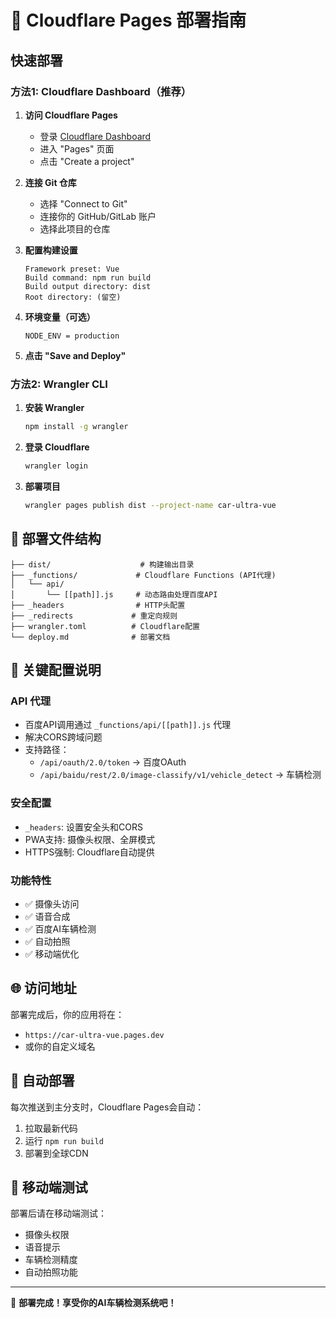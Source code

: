 # 🚀 Cloudflare Pages 部署指南

## 快速部署

### 方法1: Cloudflare Dashboard（推荐）

1. **访问 Cloudflare Pages**
   - 登录 [Cloudflare Dashboard](https://dash.cloudflare.com/)
   - 进入 "Pages" 页面
   - 点击 "Create a project"

2. **连接 Git 仓库**
   - 选择 "Connect to Git"
   - 连接你的 GitHub/GitLab 账户
   - 选择此项目的仓库

3. **配置构建设置**
   ```
   Framework preset: Vue
   Build command: npm run build
   Build output directory: dist
   Root directory: (留空)
   ```

4. **环境变量（可选）**
   ```
   NODE_ENV = production
   ```

5. **点击 "Save and Deploy"**

### 方法2: Wrangler CLI

1. **安装 Wrangler**
   ```bash
   npm install -g wrangler
   ```

2. **登录 Cloudflare**
   ```bash
   wrangler login
   ```

3. **部署项目**
   ```bash
   wrangler pages publish dist --project-name car-ultra-vue
   ```

## 📁 部署文件结构

```
├── dist/                    # 构建输出目录
├── _functions/             # Cloudflare Functions (API代理)
│   └── api/
│       └── [[path]].js     # 动态路由处理百度API
├── _headers                # HTTP头配置
├── _redirects             # 重定向规则
├── wrangler.toml          # Cloudflare配置
└── deploy.md              # 部署文档
```

## 🔧 关键配置说明

### API 代理
- 百度API调用通过 `_functions/api/[[path]].js` 代理
- 解决CORS跨域问题
- 支持路径：
  - `/api/oauth/2.0/token` → 百度OAuth
  - `/api/baidu/rest/2.0/image-classify/v1/vehicle_detect` → 车辆检测

### 安全配置
- `_headers`: 设置安全头和CORS
- PWA支持: 摄像头权限、全屏模式
- HTTPS强制: Cloudflare自动提供

### 功能特性
- ✅ 摄像头访问
- ✅ 语音合成
- ✅ 百度AI车辆检测
- ✅ 自动拍照
- ✅ 移动端优化

## 🌐 访问地址

部署完成后，你的应用将在：
- `https://car-ultra-vue.pages.dev`
- 或你的自定义域名

## 🔄 自动部署

每次推送到主分支时，Cloudflare Pages会自动：
1. 拉取最新代码
2. 运行 `npm run build`
3. 部署到全球CDN

## 📱 移动端测试

部署后请在移动端测试：
- 摄像头权限
- 语音提示
- 车辆检测精度
- 自动拍照功能

---

🎉 **部署完成！享受你的AI车辆检测系统吧！**
